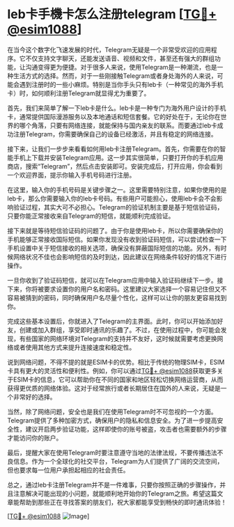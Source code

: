 # leb卡手機卡怎么注册telegram [[TG💪+ @esim1088](https://t.me/s/esim1088)]

在当今这个数字化飞速发展的时代，Telegram无疑是一个非常受欢迎的应用程序。它不仅支持文字聊天，还能发送语音、视频和文件，甚至还有强大的群组功能，让沟通变得更为便捷。对于很多人来说，使用Telegram是一种潮流，也是一种生活方式的选择。然而，对于一些刚接触Telegram或者身处海外的人来说，可能会遇到注册时的一些小麻烦。特别是当你手头只有leb卡（一种常见的海外手机卡）时，如何顺利注册Telegram就显得尤为重要了。

首先，我们来简单了解一下leb卡是什么。leb卡是一种专门为海外用户设计的手机卡，通常提供国际漫游服务以及本地通话和短信套餐。它的好处在于，无论你在世界的哪个角落，只要有网络连接，就能保持与国内亲友的联系。而要通过leb卡成功注册Telegram，你需要确保自己的设备已经激活，并且有稳定的网络连接。

接下来，让我们一步步来看看如何用leb卡注册Telegram。首先，你需要在你的智能手机上下载并安装Telegram应用。这一步其实很简单，只要打开你的手机应用商店，搜索“Telegram”，然后点击安装即可。安装完成后，打开应用，你会看到一个欢迎界面，提示你输入手机号码进行注册。

在这里，输入你的手机号码是关键步骤之一。这里需要特别注意，如果你使用的是leb卡，那么你需要输入你的leb卡号码。有些用户可能担心，使用leb卡会不会影响验证过程，其实大可不必担心。Telegram的验证机制主要是基于短信验证码，只要你能正常接收来自Telegram的短信，就能顺利完成验证。

接下来就是等待短信验证码的问题了。由于你是使用leb卡，所以你需要确保你的手机能够正常接收国际短信。如果你发现没有收到验证码短信，可以尝试检查一下手机设置中关于短信接收的相关选项，确保没有屏蔽国际短信的功能。另外，有时候网络状况不佳也会影响短信的及时到达，因此建议在网络条件较好的情况下进行操作。

一旦你收到了验证码短信，就可以在Telegram应用中输入验证码继续下一步。接下来，你将被要求设置你的用户名和密码。这里建议大家选择一个容易记住但又不容易被猜到的密码，同时确保用户名尽量个性化，这样可以让你的朋友更容易找到你。

完成这些基本设置后，你就进入了Telegram的主界面。此时，你可以开始添加好友，创建或加入群组，享受即时通讯的乐趣了。不过，在使用过程中，你可能会发现，有些国家的网络环境对Telegram的支持并不友好，这时候就需要考虑更换网络或者使用其他方式来提升连接速度和稳定性。

说到网络问题，不得不提的就是ESIM卡的优势。相比于传统的物理SIM卡，ESIM卡具有更大的灵活性和便利性。例如，你可以通过[TG💪+ @esim1088](https://t.me/s/esim1088)获取更多关于ESIM卡的信息，它可以帮助你在不同的国家和地区轻松切换网络运营商，从而获得更优质的网络体验。这对于经常旅行或者长期居住在国外的人来说，无疑是一个非常好的选择。

当然，除了网络问题，安全也是我们在使用Telegram时不可忽视的一个方面。Telegram提供了多种加密方式，确保用户的隐私和信息安全。为了进一步提高安全性，建议开启两步验证功能，这样即使你的账号被盗，攻击者也需要额外的步骤才能访问你的账户。

最后，提醒大家在使用Telegram时要注意遵守当地的法律法规，不要传播违法不良信息。作为一个全球化的社交平台，Telegram为人们提供了广阔的交流空间，但也要求每一位用户承担起相应的社会责任。

总之，通过leb卡注册Telegram并不是一件难事，只要你按照正确的步骤操作，并且注意解决可能出现的小问题，就能顺利地开始你的Telegram之旅。希望这篇文章能帮助到那些正在寻找答案的朋友们，祝大家都能享受到畅快的即时通讯体验！

[[TG💪+ @esim1088](https://t.me/s/esim1088) ![Image](https://i.postimg.cc/4NQfJmqS/Snipaste-2025-05-13-00-14-12.png)]